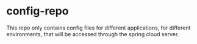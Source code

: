 # config-repo

This repo only contains config files for different applications, for different environments, that will be accessed
through the spring cloud server.